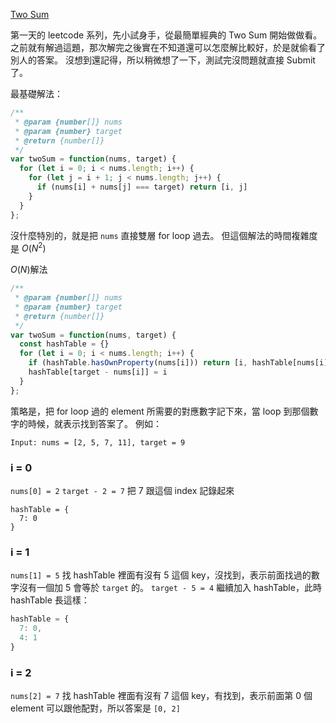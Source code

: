 [Two Sum](https://leetcode.com/problems/two-sum/)

第一天的 leetcode 系列，先小試身手，從最簡單經典的 Two Sum 開始做做看。
之前就有解過這題，那次解完之後實在不知道還可以怎麼解比較好，於是就偷看了別人的答案。
沒想到還記得，所以稍微想了一下，測試完沒問題就直接 Submit 了。

最基礎解法：
```javascript
/**
 * @param {number[]} nums
 * @param {number} target
 * @return {number[]}
 */
var twoSum = function(nums, target) {
  for (let i = 0; i < nums.length; i++) {
    for (let j = i + 1; j < nums.length; j++) {
      if (nums[i] + nums[j] === target) return [i, j]
    }
  }
};
```
沒什麼特別的，就是把 `nums` 直接雙層 for loop 過去。
但這個解法的時間複雜度是 $O(N^2)$

$O(N)$解法
```javascript
/**
 * @param {number[]} nums
 * @param {number} target
 * @return {number[]}
 */
var twoSum = function(nums, target) {
  const hashTable = {}
  for (let i = 0; i < nums.length; i++) {
    if (hashTable.hasOwnProperty(nums[i])) return [i, hashTable[nums[i]]]
    hashTable[target - nums[i]] = i
  }
};
```
策略是，把 for loop 過的 element 所需要的對應數字記下來，當 loop 到那個數字的時候，就表示找到答案了。
例如：
```
Input: nums = [2, 5, 7, 11], target = 9
```
### i = 0
`nums[0] = 2`
`target - 2 = 7`
把 7 跟這個 index 記錄起來
```
hashTable = {
  7: 0
}
```
### i = 1
`nums[1] = 5`
找 hashTable 裡面有沒有 5 這個 key，沒找到，表示前面找過的數字沒有一個加 5 會等於 `target` 的。
`target - 5 = 4`
繼續加入 hashTable，此時 hashTable 長這樣：
```javascript
hashTable = {
  7: 0,
  4: 1
}
```
### i = 2
`nums[2] = 7`
找 hashTable 裡面有沒有 7 這個 key，有找到，表示前面第 0 個 element 可以跟他配對，所以答案是 `[0, 2]`